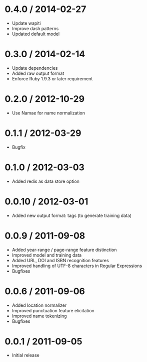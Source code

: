 0.4.0 / 2014-02-27
==================
* Update wapiti
* Improve dash patterns
* Updated default model

0.3.0 / 2014-02-14
==================
* Update dependencies
* Added raw output format
* Enforce Ruby 1.9.3 or later requirement

0.2.0 / 2012-10-29
==================
* Use Namae for name normalization

0.1.1 / 2012-03-29
==================
* Bugfix

0.1.0 / 2012-03-03
==================
* Added redis as data store option

0.0.10 / 2012-03-01
===================
* Added new output format: tags (to generate training data)

0.0.9 / 2011-09-08
==================
* Added year-range / page-range feature distinction
* Improved model and training data
* Added URL, DOI and ISBN recognition features
* Improved handling of UTF-8 characters in Regular Expressions
* Bugfixes

0.0.6 / 2011-09-06
==================
* Added location normalizer
* Improved punctuation feature elicitation
* Improved name tokenizing
* Bugfixes

0.0.1 / 2011-09-05
==================
* Initial release
